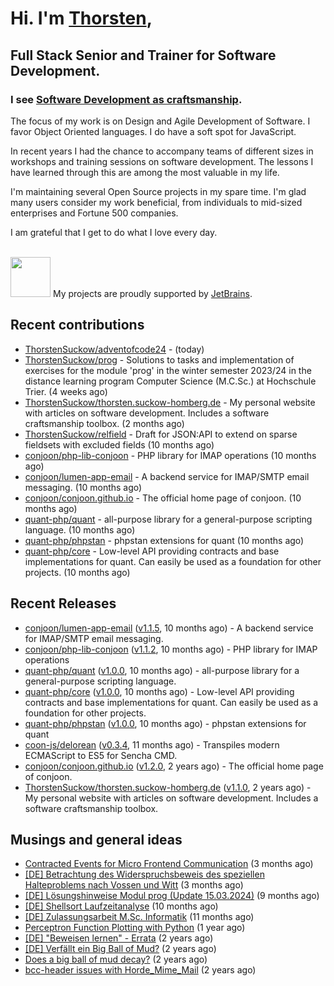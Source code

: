 # Hi. I'm [Thorsten](https://thorsten.suckow-homberg.de/about),
## Full Stack Senior and Trainer for Software Development.

### I see [Software Development as craftsmanship](https://thorsten.suckow-homberg.de/docs/articles/software-craftsmanship/).

The focus of my work is on Design and Agile Development of Software.
I favor Object Oriented languages. I do have a soft spot for JavaScript.

In recent years I had the chance to accompany teams of different sizes in workshops and training sessions on software development. The lessons I have learned through this are among the most valuable in my life.

I'm maintaining several Open Source projects in my spare time. I'm glad many users consider my work beneficial, from individuals to mid-sized enterprises and Fortune 500 companies.

I am grateful that I get to do what I love every day.

<br />
<img src="https://resources.jetbrains.com/storage/products/company/brand/logos/jb_beam.png" width="64"/> My projects are proudly supported by <a href="https://jb.gg/OpenSourceSupport">JetBrains</a>.



## Recent contributions

- [ThorstenSuckow/adventofcode24](https://github.com/ThorstenSuckow/adventofcode24) -  (today)
- [ThorstenSuckow/prog](https://github.com/ThorstenSuckow/prog) - Solutions to tasks and implementation of exercises for the module &#39;prog&#39; in the winter semester 2023/24 in the distance learning program Computer Science (M.C.Sc.) at Hochschule Trier. (4 weeks ago)
- [ThorstenSuckow/thorsten.suckow-homberg.de](https://github.com/ThorstenSuckow/thorsten.suckow-homberg.de) - My personal website with articles on software development. Includes a software craftsmanship toolbox. (2 months ago)
- [ThorstenSuckow/relfield](https://github.com/ThorstenSuckow/relfield) - Draft for JSON:API to extend on sparse fieldsets with excluded fields  (10 months ago)
- [conjoon/php-lib-conjoon](https://github.com/conjoon/php-lib-conjoon) - PHP library for IMAP operations (10 months ago)
- [conjoon/lumen-app-email](https://github.com/conjoon/lumen-app-email) - A backend service for IMAP/SMTP email messaging. (10 months ago)
- [conjoon/conjoon.github.io](https://github.com/conjoon/conjoon.github.io) - The official home page of conjoon. (10 months ago)
- [quant-php/quant](https://github.com/quant-php/quant) - all-purpose library for a general-purpose scripting language. (10 months ago)
- [quant-php/phpstan](https://github.com/quant-php/phpstan) - phpstan extensions for quant (10 months ago)
- [quant-php/core](https://github.com/quant-php/core) - Low-level API providing contracts and base implementations for quant. Can easily be used as a foundation for other projects. (10 months ago)


## Recent Releases

- [conjoon/lumen-app-email](https://github.com/conjoon/lumen-app-email) ([v1.1.5](https://github.com/conjoon/lumen-app-email/releases/tag/v1.1.5), 10 months ago) - A backend service for IMAP/SMTP email messaging.
- [conjoon/php-lib-conjoon](https://github.com/conjoon/php-lib-conjoon) ([v1.1.2](https://github.com/conjoon/php-lib-conjoon/releases/tag/v1.1.2), 10 months ago) - PHP library for IMAP operations
- [quant-php/quant](https://github.com/quant-php/quant) ([v1.0.0](https://github.com/quant-php/quant/releases/tag/v1.0.0), 10 months ago) - all-purpose library for a general-purpose scripting language.
- [quant-php/core](https://github.com/quant-php/core) ([v1.0.0](https://github.com/quant-php/core/releases/tag/v1.0.0), 10 months ago) - Low-level API providing contracts and base implementations for quant. Can easily be used as a foundation for other projects.
- [quant-php/phpstan](https://github.com/quant-php/phpstan) ([v1.0.0](https://github.com/quant-php/phpstan/releases/tag/v1.0.0), 10 months ago) - phpstan extensions for quant
- [coon-js/delorean](https://github.com/coon-js/delorean) ([v0.3.4](https://github.com/coon-js/delorean/releases/tag/v0.3.4), 11 months ago) - Transpiles modern ECMAScript to ES5 for Sencha CMD.
- [conjoon/conjoon.github.io](https://github.com/conjoon/conjoon.github.io) ([v1.2.0](https://github.com/conjoon/conjoon.github.io/releases/tag/v1.2.0), 2 years ago) - The official home page of conjoon.
- [ThorstenSuckow/thorsten.suckow-homberg.de](https://github.com/ThorstenSuckow/thorsten.suckow-homberg.de) ([v1.1.0](https://github.com/ThorstenSuckow/thorsten.suckow-homberg.de/releases/tag/v1.1.0), 2 years ago) - My personal website with articles on software development. Includes a software craftsmanship toolbox.

## Musings and general ideas

- [Contracted Events for Micro Frontend Communication](https://thorsten.suckow-homberg.de/blog/contracted-events-for-micro-frontend-communication) (3 months ago)
- [[DE] Betrachtung des Widerspruchsbeweis des speziellen Halteproblems nach Vossen und Witt](https://thorsten.suckow-homberg.de/blog/betrachtung-des-widerspruchsbeweis-des-speziellen-halteproblems-nach-vossen-und-witt) (3 months ago)
- [[DE] Lösungshinweise Modul prog (Update 15.03.2024)](https://thorsten.suckow-homberg.de/blog/loesungshinweise-prog-fh-trier) (9 months ago)
- [[DE] Shellsort Laufzeitanalyse](https://thorsten.suckow-homberg.de/blog/shellsort-lauzeitanalyse) (10 months ago)
- [[DE] Zulassungsarbeit M.Sc. Informatik](https://thorsten.suckow-homberg.de/blog/2023-12-31-zulassungsarbeit-master-of-computer-science) (11 months ago)
- [Perceptron Function Plotting with Python](https://thorsten.suckow-homberg.de/blog/2023/07/11/perceptron-function-plotting-in-python) (1 year ago)
- [[DE] &#34;Beweisen lernen&#34; - Errata](https://thorsten.suckow-homberg.de/blog/2023/05/01/errata-beweisen-lernen) (2 years ago)
- [[DE] Verfällt ein Big Ball of Mud?](https://thorsten.suckow-homberg.de/blog/2023/04/14/big-ball-of-mud-decay) (2 years ago)
- [Does a big ball of mud decay?](https://thorsten.suckow-homberg.de/blog/2023/04/14/big-ball-of-mud-decay/index_en) (2 years ago)
- [bcc-header issues with Horde_Mime_Mail](https://thorsten.suckow-homberg.de/blog/2023/03/20/horde-mail-ignores-bcc) (2 years ago)
